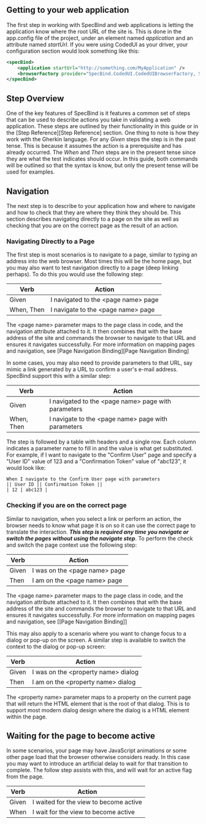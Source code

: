 ## Getting to your web application
The first step in working with SpecBind and web applications is letting the application know where the root URL of the site is. This is done in the app.config file of the project, under an element named *application* and an attribute named _startUrl_. If you were using CodedUI as your driver, your configuration section would look something like this:

```xml
<specBind>
    <application startUrl="http://something.com/MyApplication" />
    <browserFactory provider="SpecBind.CodedUI.CodedUIBrowserFactory, SpecBind.CodedUI" browserType="IE" />
</specBind>
```

## Step Overview

One of the key features of SpecBind is it features a common set of steps that can be used to describe actions you take in validating a web application. These steps are outlined by their functionality in this guide or in the [Step Reference][Step Reference] section. One thing to note is how they work with the Gherkin language. For any _Given_ steps the step is in the past tense. This is because it assumes the action is a prerequisite and has already occurred. The _When_ and _Then_ steps are in the present tense since they are what the test indicates should occur. In this guide, both commands will be outlined so that the syntax is know, but only the present tense will be used for examples. 

## Navigation
The next step is to describe to your application how and where to navigate and how to check that they are where they think they should be. This section describes navigating directly to a page on the site as well as checking that you are on the correct page as the result of an action.

### Navigating Directly to a Page
The first step is most scenarios is to navigate to a page, similar to typing an address into the web browser. Most times this will be the home page, but you may also want to test navigation directly to a page (deep linking perhaps). To do this you would use the following step:

| Verb | Action |
|------|--------|
| Given | I navigated to the \<page name\> page |
| When, Then | I navigate to the \<page name\> page |

The \<page name\> parameter maps to the page class in code, and the navigation attribute attached to it. It then combines that with the base address of the site and commands the browser to navigate to that URL and ensures it navigates successfully. For more information on mapping pages and navigation, see [Page Navigation Binding][Page Navigation Binding]

In some cases, you may also need to provide parameters to that URL, say mimic a link generated by a URL to confirm a user's e-mail address. SpecBind support this with a similar step:

| Verb | Action |
|------|--------|
| Given | I navigated to the \<page name\> page with parameters |
| When, Then | I navigate to the \<page name\> page with parameters |

The step is followed by a table with headers and a single row. Each column indicates a parameter name to fill in and the value is what get substituted. For example, if I want to navigate to the "Confirm User" page and specify a "User ID" value of 123 and a "Confirmation Token" value of "abc123", it would look like:

```Cucumber
When I navigate to the Confirm User page with parameters
|| User ID || Confirmation Token ||
| 12 | abc123 |
```

### Checking if you are on the correct page

Similar to navigation, when you select a link or perform an action, the browser needs to know what page it is on so it can use the correct page to translate the interaction. ***This step is required any time you navigate or switch the pages without using the navigate step***. To perform the check and switch the page context use the following step:

| Verb | Action |
|------|--------|
| Given | I was on the \<page name\> page |
| Then | I am on the \<page name\> page |

The \<page name\> parameter maps to the page class in code, and the navigation attribute attached to it. It then combines that with the base address of the site and commands the browser to navigate to that URL and ensures it navigates successfully. For more information on mapping pages and navigation, see [[Page Navigation Binding]]

This may also apply to a scenario where you want to change focus to a dialog or pop-up on the screen. A similar step is available to switch the context to the dialog or pop-up screen:

| Verb | Action |
|------|--------|
| Given | I was on the \<property name\> dialog |
| Then | I am on the \<property name\> dialog |

The \<property name\> parameter maps to a property on the current page that will return the HTML element that is the root of that dialog. This is to support most modern dialog design where the dialog is a HTML element within the page.

## Waiting for the page to become active

In some scenarios, your page may have JavaScript animations or some other page load that the browser otherwise considers ready. In this case you may want to introduce an artificial delay to wait for that transition to complete. The follow step assists with this, and will wait for an active flag from the page.

| Verb | Action |
|------|--------|
| Given | I waited for the view to become active |
| When | I wait for the view to become active | 

